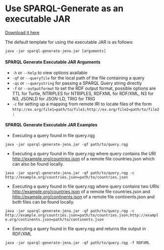 # Use SPARQL-Generate as an executable JAR

 
[Download it here](sparql-generate-jena.jar)

The default template for using the executable JAR is as follows:

```
java -jar sparql-generate-jena.jar [arguments]
```

#### SPARQL Generate Executable JAR Arguments

* `-h` or `--help` to view options available
* `-qf` or `--queryfile` for the local path of the file containing a query
* `-qs` or `--querystring` for passing a SPARQL Query string directly 
* `-f` or `--outputformat` to set the RDF output format, possible options are TTL for Turtle, NTRIPLES for NTRIPLES, RDFXML for RDF/XML, N3 for N3, JSONLD for JSON-LD, TRIG for TRIG
* `-c` for setting up a mapping from remote IRI to locate files of the form `http://ex.org/file1=path/to/file1;http://ex.org/file2=path/to/file2;`

#### SPARQL Generate Executable JAR Examples

* Executing a query found in file query.rqg

`java -jar sparql-generate-jena.jar -qf path/to/query.rqg `

* Executing a query found in file query.rqg where query contains the URI http://example.org/countries.json of a remote file countries.json which can also be found locally.

`java -jar sparql-generate-jena.jar -qf path/to/query.rqg -c http://example.org/countries.json=path/to/countries.json`

* Executing a query found in file query.rqg where query contains two URIs http://example.org/countries.json of a remote file countries.json and http://example.org/continents.json of a remote file continents.json and both files can be found locally.

`java -jar sparql-generate-jena.jar -qf path/to/query.rqg -c http://example.org/countries.json=path/to/countries.json;http://example.org/continents.json=path/to/continents.json`

* Executing a query found in file query.rqg and returns the output in RDF/XML

`java -jar sparql-generate-jena.jar -qf path/to/query.rqg -f RDFXML`